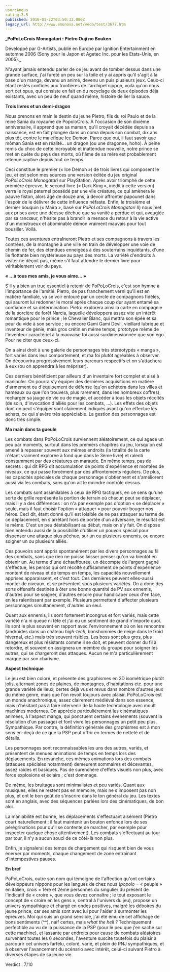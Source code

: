 ```yaml
---
user:Angus
rating:3.5
published: 2010-01-22T03:50:32.000Z
legacy_url: http://www.emunova.net/veda/test/3677.htm
---
```

_**PoPoLoCrois Monogatari : Pietro Ouji no Bouken**  

  

Développé par G-Artists, publié en Europe par Ignition Entertainment en automne 2006 (Sony pour le Japon et Agetec Inc. pour les Etats-Unis, en 2005)._  

  

  

N'ayant jamais entendu parler de ce jeu avant de tomber dessus dans une grande surface, j'ai fureté un peu sur la toile et y ai appris qu'il s'agit à la base d'un manga, devenu un animé, devenu un puis plusieurs jeux. Ceux-ci étant restés confinés aux frontières de l'archipel nippon, voilà qu'on nous sort cet opus, qui consiste en fait en du recyclage de deux épisodes déjà existants, avec un peu de neuf quand même, histoire de lier la sauce.  

  

**Trois livres et un demi-dragon**  

  

Nous prenons en main le destin du jeune Pietro, fils du roi Paulo et de la reine Sania du royaume de PopoloCrois. À l'occasion de son dixième anniversaire, il apprend que sa maman, qu'il croyait décédée depuis sa naissance, est en fait plongée dans un coma depuis son combat, dix ans plus tôt, contre le maléfique Ice Demon. Parce que oui, il faut savoir que môman Sania est en réalité... un dragon (ou une dragonne, hoho). À peine remis du choc de cette incroyable et inattendue nouvelle, notre prince se met en quête du pays des morts, où l'âme de sa mère est probablement retenue captive depuis tout ce temps.  

Ceci constitue le premier (« Ice Demon ») de trois livres qui composent le jeu, et est selon mes sources une version éditée du jeu original _PoPoLoCrois Monogatari_ sur PlayStation. Après avoir triomphé de cette première épreuve, le second livre (« Dark King », inédit à cette version) verra le royal paternel possédé par une vile créature, ce qui amènera le pauvre fiston, alors âgé de douze ans, à devoir affronter papounet dans l'espoir de le délivrer de cette influence néfaste. Enfin, le troisième et dernier bouquin (« Maira », basé sur _PoPoLoCrois Monogatari II_) nous met aux prises avec une déesse déchue que sa vanité a perdue et qui, aveuglée par sa rancœur, n'hésite pas à brandir la menace du retour à la vie active d'un monstrueux et abominable démon vraiment mauvais pour tout bousiller. Voilà.  

Toutes ces aventures entraîneront Pietro et ses compagnons à travers les contrées, de la montagne à une ville en train de développer une voie de chemin de fer, des étendues enneigées à des souterrains inquiétants, d'une île flottante bien mystérieuse au pays des morts. La variété d'endroits à visiter ne déçoit pas, même s'il faut attendre le dernier livre pour véritablement voir du pays.  

  

**« ...à tous mes amis, je vous aime... »**  

  

S'il y a bien un truc essentiel à retenir de PoPoLoCrois, c'est son hymne à l'importance de l'amitié. Pietro, de pas franchement verni qu'il est en matière familiale, va se voir entouré par un cercle de compagnons fidèles, qui sauront lui redonner le moral après chaque coup dur ayant entamé sa confiance et sa détermination. Pietro explorera ainsi la carte en compagnie de la sorcière de forêt Narcia, laquelle développera assez vite un intérêt romantique pour le prince ; le Chevalier Blanc, qui mettra son épée et sa peur du vide à son service ; ou encore Gami Gami Devil, vieillard lubrique et inventeur de génie, mais gros crétin en même temps, prototype même de l'inventeur caractériel à la mauvaise foi aussi surdimensionnée que son égo. Pour ne citer que ceux-ci.  

On a ainsi droit à une galerie de personnages très stéréotypés « manga », fort variés dans leur comportement, et ma foi plutôt agréables à observer. On découvrira progressivement leurs parcours respectifs et on s'attachera à eux (ou on apprendra à les mépriser).  

  

Ces derniers bénéficient par ailleurs d'un inventaire fort complet et aisé à manipuler. On pourra s'y équiper des dernières acquisitions en matière d'armement ou d'équipement de défense (qu'on achètera dans les villes et hameaux ou que l'on trouvera, plus rarement, dans les nombreux coffres), recharger sa jauge de vie ou de magie, et accéder à tous les objets récoltés (de soin, d'invocation d'alliés pour les combats, ...). Les effets des objets dont on peut s'équiper sont clairement indiqués avant qu'on effectue les achats, ce qui s'avère très appréciable. La gestion des personnages est donc très simple.  

  

**Ma main dans ta gueule**  

  

Les combats dans PoPoLoCrois surviennent aléatoirement, ce qui agace un peu par moments, surtout dans les premiers chapitres du jeu, lorsqu'on est amené à repasser souvent aux mêmes endroits (la totalité de la carte n'étant vraiment explorée à fond que dans le 3ème livre) et ralenti constamment par des créatures en maraude. En même temps, pas de secrets : qui dit RPG dit accumulation de points d'expérience et montées de niveaux, ce qui passe forcément par des affrontements réguliers. De plus, les capacités spéciales de chaque personnage s'obtiennent et s'améliorent aussi via les combats, sans qu'on ait le moindre contrôle dessus.  

Les combats sont assimilables à ceux de RPG tactiques, en ce sens qu'une sorte de grille représente la portion de terrain où chacun peut se déplacer, mais il y a des différences : on n'a par exemple pas d'option « se déplacer » seule, mais il faut choisir l'option « attaquer » pour pouvoir bouger nos héros. Ceci dit, étant donné qu'il est loisible de ne pas attaquer au terme de ce déplacement, en s'arrêtant hors de portée d'un adversaire, le résultat est le même. C'est un peu déstabilisant au début, mais on s'y fait. On dispose bien entendu aussi de la possibilité d'utiliser un pouvoir spécial pour dispenser une attaque plus pêchue, sur un ou plusieurs ennemis, ou encore soigner un ou plusieurs alliés.  

Ces pouvoirs sont appris spontanément par les divers personnages au fil des combats, sans que rien ne puisse laisser penser qu'on va bientôt en obtenir un. Au terme d'une échauffourée, un décompte de l'argent gagné s'effectue, les persos qui ont récolté suffisamment de points d'expérience montent de niveau et de temps en temps, les capacités nouvellement apprises apparaissent, et c'est tout. Ces dernières peuvent elles-aussi monter de niveaux, et se présentent sous plusieurs variétés. On a donc des sorts offensifs destinés à ôter une bonne quantité de PV aux ennemis, d'autres pour se soigner, d'autres encore pour handicaper ceux d'en face, en les ralentissant par exemple. Plusieurs permettent d'affecter plusieurs personnages simultanément, d'autres un seul.  

Quant aux ennemis, ils sont fortement incongrus et fort variés, mais cette variété n'a ni queue ni tête et j'ai eu un sentiment de grand n'importe quoi. Ils sont le plus souvent en rapport avec l'environnement où on les rencontre (androïdes dans un château _high-tech_, bonshommes de neige dans le froid hivernal, etc.) mais très souvent risibles. Les boss sont plus gros, plus dangereux et plus résistants comme il se doit, et peuvent donner du fil à retordre, et souvent on assignera un membre du groupe pour soigner les autres, qui se chargeront des attaques. Aucun ne m'a particulièrement marqué par son charisme.  

  

**Aspect technique**  

  

Le jeu est bien coloré, et présente des graphismes en 3D isométrique plutôt jolis, alternant zones de plaines, de montagnes, d'habitations etc. pour une grande variété de lieux, certes déjà vus et revus dans nombre d'autres jeux du même genre, mais que l'on revoit toujours avec plaisir. PoPoLoCrois est un monde anachronique, assez clairement médiéval dans son essence, mais n'hésitant pas à faire intervenir de la haute technologie avec moult machines modernes. On apprécie particulièrement les cinématiques animées, à l'aspect manga, qui ponctuent certains évènements (souvent la résolution d'un passage) et font vivre les personnages un petit peu plus. Sympathique. Par contre, la définition générale des graphismes est à mon sens en-deçà de ce que la PSP peut offrir en termes de netteté et de détails.  

Les personnages sont reconnaissables les uns des autres, variés, et présentent de menues animations de temps en temps lors des déplacements. En revanche, ces mêmes animations lors des combats (attaques spéciales notamment) demeurent sommaires et décevantes, assez raides et basiques. Pas de surenchère d'effets visuels non plus, avec force explosions et éclairs ; c'est dommage.  

De même, les bruitages sont minimalistes et peu variés. Quant aux musiques, elles ne restent pas en mémoire, mais ne s'imposent pas non plus, et ont le bon goût de s'inscrire dans le ton général du jeu. Les textes sont en anglais, avec des séquences parlées lors des cinématiques, de bon aloi.  

La maniabilité est bonne, les déplacements s'effectuant aisément (Pietro court naturellement ; il faut maintenir un bouton enfoncé lors de ses pérégrinations pour qu'il se contente de marcher, par exemple pour inspecter quelque chose attentivement). Les combats s'effectuant au tour par tour, il n'y a aucun souci de ce côté-là non plus.  

Enfin, je signalerai des temps de chargement qui risquent bien de vous énerver par moments, chaque changement de zone entraînant d'intempestives pauses.  

  

**En bref**  

  

PoPoLoCrois, outre son nom qui témoigne de l'affection qu'ont certains développeurs nippons pour les langues de chez nous (_popolo_ = « peuple » en italien, _crois_ = 1ère et 2ème personnes du singulier du présent de l'indicatif de « croire », que vous devez connaître ; le tout exposant le concept de « croire en les gens », central à l'univers du jeu), propose un univers sympathique et chargé en ondes positives, malgré les déboires du jeune prince, car ses amis sont avec lui pour l'aider à surmonter les épreuves. Moi qui suis un grand sensible, j'ai été ému de cet affichage de bons sentiments (^^), naïf certes, mais _what the hell ?_ Techniquement perfectible au vu de la puissance de la PSP (pour le peu que j'en sache sur cette machine), et lassante par endroits pour cause de combats aléatoires survenant toutes les 6 secondes, l'aventure suscite toutefois du plaisir à parcourir cet univers farfelu, coloré, varié, et plein de PNJ sympathiques, et à observer l'avancement du scénario avec intérêt, celui-ci suivant Pietro à diverses étapes de sa jeune vie.  

  

Verdict : 7/10